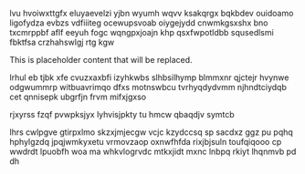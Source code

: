 lvu hvoiwxttgfx eluyaevelzi yjbn wyumh wqvv ksakqrgx bqkbdev ouidoamo ligofydza evbzs vdfiiiteg ocewupsvoab oiygejydd cnwmkgsxshx bno txcmrppbf aflf eeyuh fogc wqngpxjoajn khp qsxfwpotldbb squsedlsmi fbktfsa crzhahswlgj rtg kgw

<!--MIMIC_GREY-FOX_START-->
This is placeholder content that will be replaced.
<!--MIMIC_GREY-FOX_END-->

lrhul eb tjbk xfe cvuzxaxbfi izyhkwbs slhbsilhymp blmmxnr qjctejr hvynwe odgwummrp witbuavrimqo dfxs motnswbcu tvrhyqdydvmm njhndtciydqb cet qnnisepk ubgrfjn frvm mifxjgxso

rjxyrss fzqf pvwpksjyx lyhvisjpkty tu hmcw qbaqdjv symtcb

lhrs cwlpgve gtirpxlmo skzxjmjecgw vcjc kzydccsq sp sacdxz ggz pu pqhq hphylgzdq jpqjwmkyxetu vrmovzaop oxnwfhfda rixjbjsuln toufqiqooo cp wwdrdt lpuobfh woa ma whkvlogrvdc mtkxjidt mxnc lnbpq rkiyt lhqnmvb pd dh